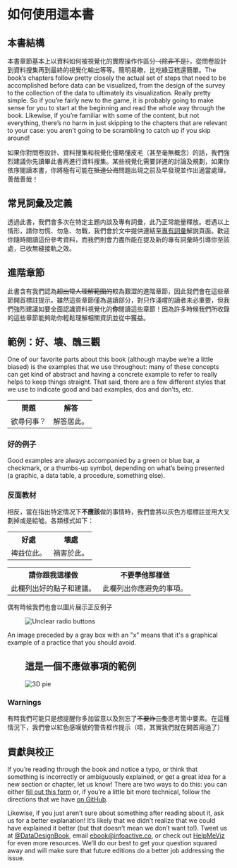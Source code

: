 <!--
Sections hidden for Gitbook publishing
  <section data-type="introduction">-->
<h1>如何使用這本書</h1>

<h2>本書結構</h2>

<p>本書章節基本上以資料如何被視覺化的實際操作作區分<s>（除非不是）</s>，從問卷設計到資料搜集再到最終的視覺化輸出等等。簡明易瞭，比吃綠豆糕還簡單。The book&rsquo;s chapters follow pretty closely the actual set of steps that need to be accomplished before data can be visualized, from the design of the survey to the collection of the data to ultimately its visualization. Really pretty simple. So if you&rsquo;re fairly new to the game, it is probably going to make sense for you to start at the beginning and read the whole way through the book. Likewise, if you&rsquo;re familiar with some of the content, but not everything, there&rsquo;s no harm in just skipping to the chapters that are relevant to your case: you aren&rsquo;t going to be scrambling to catch up if you skip around!</p>

<div data-type="warning">
<p>如果你對問卷設計、資料搜集和視覺化僅略懂皮毛（甚至毫無概念）的話，我們強烈建議你先讀畢此書再進行資料搜集。某些視覺化需要詳進的討論及規劃，如果你依序閱讀本書，你將極有可能在<s>抵達公海</s>問題出現之前及早發現並作出適當處理，善哉善哉！</p>
</div>

<h2>常見詞彙及定義</h2>

<p>透過此書，我們會多次在特定主題内談及專有詞彙，此乃正常能量釋放。若遇以上情形，請你勿慌、勿急、勿戰，我們會於文中提供連結至<a class="glossterm" href="glossary01.html#" target="_blank">專有詞彙</a>解説頁面。歡迎你隨時閱讀這份參考資料，而我們則會力盡所能在提及新的專有詞彙時引導你至該處，已收無縫接軌之效。</p>

<h2>進階章節</h2>

<p>此書含有我們認為<s>超出常人理解範圍的</s>較為艱澀的進階章節，因此我們會在這些章節開首標註提示。雖然這些章節僅為選讀部分，對只作淺嚐的讀者未必重要，但我們強烈建議如要全面認識資料視覺化的<b>你</b>閱讀這些章節！因為許多時候我們所收錄的這些章節能夠助你輕鬆理解相關資訊並從中獲益。</p>

<h2>範例：好、壊、醜三觀</h2>

<p>One of our favorite parts about this book (although maybe we&rsquo;re a little biased) is the examples that we use throughout: many of these concepts can get kind of abstract and having a concrete example to refer to really helps to keep things straight. That said, there are a few different styles that we use to indicate good and bad examples, dos and don&rsquo;ts, etc.</p>

<table class="custom question-and-answer">
        <tbody>
                <tr>
      <th>問題</th>
                        <th>解答</th>
    </tr>
    <tr>
      <td>欲尋何事？</td>
      <td>解答居此。</td>
    </tr>
  </tbody>
</table>

<h3>好的例子</h3>

<p>Good examples are always accompanied by a green or blue bar, a checkmark, or a thumbs-up symbol, depending on what&rsquo;s being presented (a graphic, a data table, a procedure, something else).</p>

<h3>反面教材</h3>

<p>相反，當在指出特定情况下<strong>不應該</strong>做的事情時，我們會將以灰色方框標註並用大叉劃掉或是給噓。各類樣式如下：</p>

<table class="custom good-and-bad">
        <tbody>
                <tr>
                        <th>好處</th>
                        <th>壊處</th>
    </tr>
    <tr>
      <td>裨益位此。</td>
      <td>禍害於此。</td>
    </tr>
  </tbody>
</table>

<table class="custom yes-and-no">
        <tbody>
                <tr>
                        <th>請你跟我這樣做</th>
                        <th>不要學他那樣做</th>
    </tr>
    <tr>
      <td>此欄列出好的點子和建議。</td>
      <td>此欄列出你應避免的事項。</td>
    </tr>
  </tbody>
</table>

<p>偶有時候我們也會以圖片展示正反例子</p>

<figure><img alt="Unclear radio buttons" src="../images/sections/03/correct-ages.png" /></figure>

<p>An image preceded by a gray box with an "x" means that it's a graphical example of a practice that you should avoid.</p>

<figure>
  <h2 class="avoid">這是一個不應做事項的範例</h2>
  <img alt="3D pie" src="../images/sections/01/what-not-to-do.png" />
</figure>

<h3>Warnings</h3>

<p>有時我們可能只是想提醒你多加留意以及別忘了<s>不要炸三隻</s>思考箇中要素。在這種情況下，我們會以紅色感嘆號的警告框作提示（唔，其實我們就在開首用過了）</p>

<h2>貢獻與校正</h2>

<p>If you&rsquo;re reading through the book and notice a typo, or think that something is incorrectly or ambiguously explained, or get a great idea for a new section or chapter, let us know! There are two ways to do this: you can either <a href="https://docs.google.com/a/infoactive.us/forms/d/1LsafHUV-BPQHmQsXHR40UsXS4f0c_jySgMrF9vMloF4/viewform?usp=send_form" target="_blank">fill out this form</a> or, if you&rsquo;re a little bit more technical, follow the directions that we have <a href="https://github.com/infoactive/data-design#can-i-make-edits" target="_blank">on GitHub</a>.</p>

<p>Likewise, if you just aren&rsquo;t sure about something after reading about it, ask us for a better explanation! It&rsquo;s likely that we didn&rsquo;t realize that we could have explained it better (but that doesn&rsquo;t mean we don&rsquo;t want to!). Tweet us at <a href="http://twitter.com/DataDesignBook" target="_blank">@DataDesignBook</a>, email <a href="mailto:ebook@infoactive.co?subject=Data Design Question" target="_blank">ebook@infoactive.co</a>, or check out <a href="http://helpmeviz.com/" target="_blank">HelpMeViz</a> for even more resources. We&rsquo;ll do our best to get your question squared away and will make sure that future editions do a better job addressing the issue.</p>
<!--</section>-->
